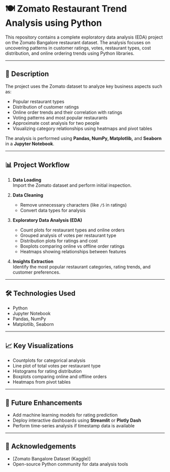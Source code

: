 
# 🍽️ Zomato Restaurant Trend Analysis using Python

This repository contains a complete exploratory data analysis (EDA) project on the Zomato Bangalore restaurant dataset. The analysis focuses on uncovering patterns in customer ratings, votes, restaurant types, cost distribution, and online ordering trends using Python libraries.

---

## 📝 Description

The project uses the Zomato dataset to analyze key business aspects such as:
- Popular restaurant types
- Distribution of customer ratings
- Online order trends and their correlation with ratings
- Voting patterns and most popular restaurants
- Approximate cost analysis for two people
- Visualizing category relationships using heatmaps and pivot tables

The analysis is performed using **Pandas, NumPy, Matplotlib,** and **Seaborn** in a **Jupyter Notebook**.

---

## 📊 Project Workflow

1. **Data Loading**  
   Import the Zomato dataset and perform initial inspection.

2. **Data Cleaning**  
   - Remove unnecessary characters (like `/5` in ratings)  
   - Convert data types for analysis  

3. **Exploratory Data Analysis (EDA)**  
   - Count plots for restaurant types and online orders  
   - Grouped analysis of votes per restaurant type  
   - Distribution plots for ratings and cost  
   - Boxplots comparing online vs offline order ratings  
   - Heatmaps showing relationships between features  

4. **Insights Extraction**  
   Identify the most popular restaurant categories, rating trends, and customer preferences.

---

## 🛠️ Technologies Used

- Python  
- Jupyter Notebook  
- Pandas, NumPy  
- Matplotlib, Seaborn  

---

## 📈 Key Visualizations

- Countplots for categorical analysis  
- Line plot of total votes per restaurant type  
- Histograms for rating distribution  
- Boxplots comparing online and offline orders  
- Heatmaps from pivot tables  

---

## 🔮 Future Enhancements

- Add machine learning models for rating prediction  
- Deploy interactive dashboards using **Streamlit** or **Plotly Dash**  
- Perform time-series analysis if timestamp data is available  

---

## 🙌 Acknowledgements

- [Zomato Bangalore Dataset (Kaggle)]  
- Open-source Python community for data analysis tools  

